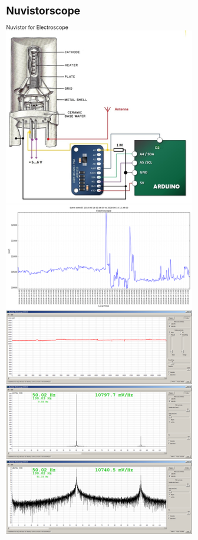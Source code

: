 # Nuvistorscope
Nuvistor for Electroscope
![](./pictures/nuvistor_scope.jpg)
![](./pictures/201806141239_ADS1115_volt_1M_data_eventoverall.png)
![](./pictures/2018_06_14_21_35_03.png)
![](./pictures/2018_06_14_21_37_40.png)
![](./pictures/2018_06_14_21_41_13.png)

